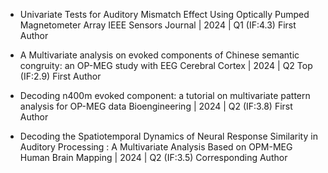 - Univariate Tests for Auditory Mismatch Effect Using Optically Pumped Magnetometer Array
IEEE Sensors Journal | 2024 | Q1 (IF:4.3)
First Author

- A Multivariate analysis on evoked components of Chinese semantic congruity: an OP-MEG study with EEG
Cerebral Cortex | 2024 | Q2 Top (IF:2.9)
First Author

- Decoding n400m evoked component: a tutorial on multivariate pattern analysis for OP-MEG data
Bioengineering | 2024 | Q2 (IF:3.8)
First Author

- Decoding the Spatiotemporal Dynamics of Neural Response Similarity in Auditory Processing : A Multivariate Analysis Based on OPM-MEG
Human Brain Mapping | 2024 | Q2 (IF:3.5)
Corresponding Author